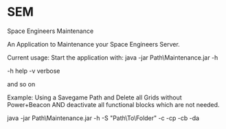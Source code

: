# SEM
Space Engineers Maintenance

An Application to Maintenance your Space Engineers Server.

Current usage:
Start the application with:
java -jar Path\Maintenance.jar -h

-h  help
-v verbose

and so on

Example:
Using a Savegame Path and Delete all Grids without Power+Beacon AND deactivate all functional blocks which are not needed.

java -jar Path\Maintenance.jar -h -S "Path\To\Folder\" -c -cp -cb -da

